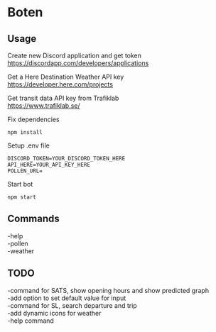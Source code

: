 # Boten

## Usage

Create new Discord application and get token  
https://discordapp.com/developers/applications

Get a Here Destination Weather API key  
https://developer.here.com/projects

Get transit data API key from Trafiklab  
https://www.trafiklab.se/

Fix dependencies
```
npm install
```

Setup .env file
```
DISCORD_TOKEN=YOUR_DISCORD_TOKEN_HERE
API_HERE=YOUR_API_KEY_HERE
POLLEN_URL=
```

Start bot
```
npm start
```

## Commands

-help  
-pollen  
-weather  

## TODO
-command for SATS, show opening hours and show predicted graph  
-add option to set default value for input  
-command for SL, search departure and trip  
-add dynamic icons for weather  
-help command